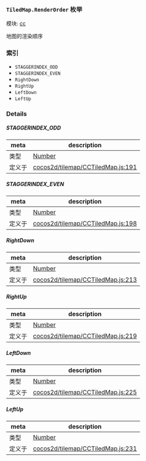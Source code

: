 ### `TiledMap.RenderOrder` 枚举



模块: [cc](../modules/cc.md)


地图的渲染顺序


### 索引
  - `STAGGERINDEX_ODD`
  - `STAGGERINDEX_EVEN`
  - `RightDown`
  - `RightUp`
  - `LeftDown`
  - `LeftUp`

### Details


##### STAGGERINDEX_ODD

> 

| meta | description |
|------|-------------|
| 类型 | <a href="https://developer.mozilla.org/en/JavaScript/Reference/Global_Objects/Number" class="crosslink external" target="_blank">Number</a> |
| 定义于 | [cocos2d/tilemap/CCTiledMap.js:191](https://github.com/cocos-creator/engine/blob/22ca6465effd8063cb95e509843b8bef3d880759/cocos2d/tilemap/CCTiledMap.js#L191) |



##### STAGGERINDEX_EVEN

> 

| meta | description |
|------|-------------|
| 类型 | <a href="https://developer.mozilla.org/en/JavaScript/Reference/Global_Objects/Number" class="crosslink external" target="_blank">Number</a> |
| 定义于 | [cocos2d/tilemap/CCTiledMap.js:198](https://github.com/cocos-creator/engine/blob/22ca6465effd8063cb95e509843b8bef3d880759/cocos2d/tilemap/CCTiledMap.js#L198) |



##### RightDown

> 

| meta | description |
|------|-------------|
| 类型 | <a href="https://developer.mozilla.org/en/JavaScript/Reference/Global_Objects/Number" class="crosslink external" target="_blank">Number</a> |
| 定义于 | [cocos2d/tilemap/CCTiledMap.js:213](https://github.com/cocos-creator/engine/blob/22ca6465effd8063cb95e509843b8bef3d880759/cocos2d/tilemap/CCTiledMap.js#L213) |



##### RightUp

> 

| meta | description |
|------|-------------|
| 类型 | <a href="https://developer.mozilla.org/en/JavaScript/Reference/Global_Objects/Number" class="crosslink external" target="_blank">Number</a> |
| 定义于 | [cocos2d/tilemap/CCTiledMap.js:219](https://github.com/cocos-creator/engine/blob/22ca6465effd8063cb95e509843b8bef3d880759/cocos2d/tilemap/CCTiledMap.js#L219) |



##### LeftDown

> 

| meta | description |
|------|-------------|
| 类型 | <a href="https://developer.mozilla.org/en/JavaScript/Reference/Global_Objects/Number" class="crosslink external" target="_blank">Number</a> |
| 定义于 | [cocos2d/tilemap/CCTiledMap.js:225](https://github.com/cocos-creator/engine/blob/22ca6465effd8063cb95e509843b8bef3d880759/cocos2d/tilemap/CCTiledMap.js#L225) |



##### LeftUp

> 

| meta | description |
|------|-------------|
| 类型 | <a href="https://developer.mozilla.org/en/JavaScript/Reference/Global_Objects/Number" class="crosslink external" target="_blank">Number</a> |
| 定义于 | [cocos2d/tilemap/CCTiledMap.js:231](https://github.com/cocos-creator/engine/blob/22ca6465effd8063cb95e509843b8bef3d880759/cocos2d/tilemap/CCTiledMap.js#L231) |


